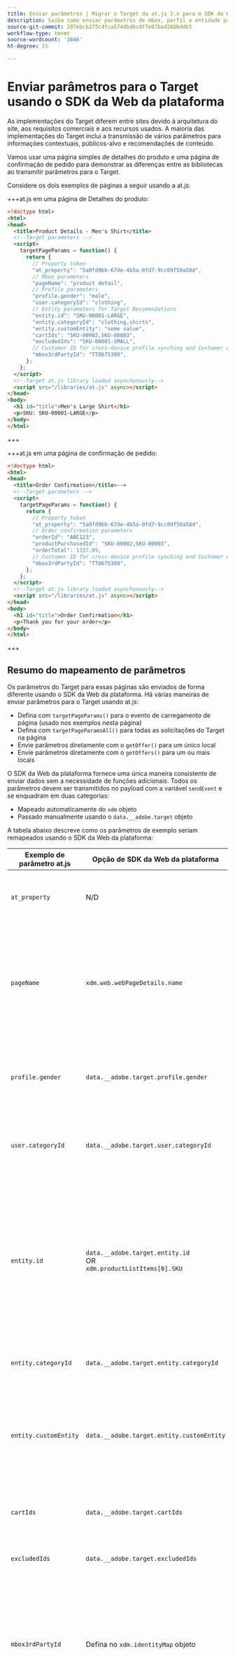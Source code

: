 ```yaml
---
title: Enviar parâmetros | Migrar o Target da at.js 2.x para o SDK da Web
description: Saiba como enviar parâmetros de mbox, perfil e entidade para o Adobe Target usando o Experience Platform Web SDK.
source-git-commit: 287ebcb275c4fca574dbd6cdf7e07ba4268bddb5
workflow-type: tm+mt
source-wordcount: '1646'
ht-degree: 1%

---
```


# Enviar parâmetros para o Target usando o SDK da Web da plataforma

As implementações do Target diferem entre sites devido à arquitetura do site, aos requisitos comerciais e aos recursos usados. A maioria das implementações do Target inclui a transmissão de vários parâmetros para informações contextuais, públicos-alvo e recomendações de conteúdo.

Vamos usar uma página simples de detalhes do produto e uma página de confirmação de pedido para demonstrar as diferenças entre as bibliotecas ao transmitir parâmetros para o Target.

Considere os dois exemplos de páginas a seguir usando a at.js:

+++at.js em uma página de Detalhes do produto:

```HTML
<!doctype html>
<html>
<head>
  <title>Product Details - Men's Shirt</title>
  <!--Target parameters -->
  <script>
    targetPageParams = function() {
      return {
        // Property token
        "at_property": "5a0fd9bb-67de-4b5a-0fd7-9cc09f50a58d",
        // Mbox parameters
        "pageName": "product detail",
        // Profile parameters
        "profile.gender": "male",
        "user.categoryId": "clothing",
        // Entity parameters for Target Recomendations
        "entity.id": "SKU-00001-LARGE",
        "entity.categoryId": "clothing,shirts",
        "entity.customEntity": "some value",
        "cartIds": "SKU-00002,SKU-00003",
        "excludedIds": "SKU-00001-SMALL",
        // Customer ID for cross-device profile synching and Customer Attributes
        "mbox3rdPartyId": "TT8675309",
      };
    };
  </script>
  <!--Target at.js library loaded asynchonously-->
  <script src="/libraries/at.js" async></script>
</head>
<body>
  <h1 id="title">Men's Large Shirt</h1>
  <p>SKU: SKU-00001-LARGE</p>
</body>
</html>
```

+++


+++at.js em uma página de confirmação de pedido:

```HTML
<!doctype html>
<html>
<head>
  <title>Order Confirmation</title>-->
  <!--Target parameters -->
  <script>
    targetPageParams = function() {
      return {
        // Property token
        "at_property": "5a0fd9bb-67de-4b5a-0fd7-9cc09f50a58d",
        // Order confirmation parameters
        "orderId": "ABC123",
        "productPurchasedId": "SKU-00002,SKU-00003",
        "orderTotal": 1337.89,
        // Customer ID for cross-device profile synching and Customer Attributes
        "mbox3rdPartyId": "TT8675309",
      };
    };
  </script>
  <!--Target at.js library loaded asynchonously-->
  <script src="/libraries/at.js" async></script>
</head>
<body>
  <h1 id="title">Order Confirmation</h1>
  <p>Thank you for your order</p>
</body>
</html>
```

+++


## Resumo do mapeamento de parâmetros

Os parâmetros do Target para essas páginas são enviados de forma diferente usando o SDK da Web da plataforma. Há várias maneiras de enviar parâmetros para o Target usando at.js:

- Defina com `targetPageParams()` para o evento de carregamento de página (usado nos exemplos nesta página)
- Defina com `targetPageParamsAll()` para todas as solicitações do Target na página
- Envie parâmetros diretamente com o `getOffer()` para um único local
- Envie parâmetros diretamente com o `getOffers()` para um ou mais locais


O SDK da Web da plataforma fornece uma única maneira consistente de enviar dados sem a necessidade de funções adicionais. Todos os parâmetros devem ser transmitidos no payload com a variável `sendEvent` e se enquadram em duas categorias:

- Mapeado automaticamente do `xdm` objeto
- Passado manualmente usando o `data.__adobe.target` objeto

A tabela abaixo descreve como os parâmetros de exemplo seriam remapeados usando o SDK da Web da plataforma:

| Exemplo de parâmetro at.js | Opção de SDK da Web da plataforma | Notas |
| --- | --- | --- |
| `at_property` | N/D | Os tokens de propriedade são configurados no [datastream](https://experienceleague.adobe.com/docs/experience-platform/edge/datastreams/configure.html#target) e não podem ser definidas no `sendEvent` chame. |
| `pageName` | `xdm.web.webPageDetails.name` | Todos os parâmetros da mbox do Target devem ser enviados como parte do `xdm` e estar em conformidade com um esquema usando a classe XDM ExperienceEvent. Os parâmetros da mbox não podem ser transmitidos como parte do `data` objeto. |
| `profile.gender` | `data.__adobe.target.profile.gender` | Todos os parâmetros de perfil do Target devem ser passados como parte do `data` objeto e prefixado com `profile.` a mapear adequadamente. |
| `user.categoryId` | `data.__adobe.target.user.categoryId` | Parâmetro reservado usado para o recurso Afinidade de categorias do Target que deve ser passado como parte do `data` objeto. |
| `entity.id` | `data.__adobe.target.entity.id` <br>OR<br> `xdm.productListItems[0].SKU` | As IDs de entidade são usadas para contadores comportamentais do Target Recommendations. Essas IDs de entidade podem ser passadas como parte do `data` objeto ou mapeado automaticamente a partir do primeiro item no `xdm.productListItems` matriz se sua implementação usar esse grupo de campos. |
| `entity.categoryId` | `data.__adobe.target.entity.categoryId` | As IDs de categoria de entidade podem ser passadas como parte do `data` objeto. |
| `entity.customEntity` | `data.__adobe.target.entity.customEntity` | Os parâmetros de entidade personalizados são usados para atualizar o catálogo de produtos do Recommendations. Esses parâmetros personalizados devem ser passados como parte do `data` objeto. |
| `cartIds` | `data.__adobe.target.cartIds` | Usado para os algoritmos de recomendações baseadas em carrinho do Target. |
| `excludedIds` | `data.__adobe.target.excludedIds` | Usado para impedir que IDs de entidade específicas retornem em um design de recomendações. |
| `mbox3rdPartyId` | Defina no `xdm.identityMap` objeto | Usada para sincronizar perfis do Target em dispositivos e atributos do cliente. O namespace a ser usado para a ID do cliente deve ser especificado na variável [Configuração do Target do armazenamento de dados](https://experienceleague.adobe.com/docs/experience-platform/edge/personalization/adobe-target/using-mbox-3rdpartyid.html). |
| `orderId` | `xdm.commerce.order.purchaseID` | Usado para identificar um pedido exclusivo para rastreamento de conversão do Target. |
| `orderTotal` | `xdm.commerce.order.priceTotal` | Usado para rastrear totais de pedidos para metas de conversão e otimização do Target. |
| `productPurchasedId` | `data.__adobe.target.productPurchasedId` <br>OR<br> `xdm.productListItems[0-n].SKU` | Usado para algoritmos de recomendações e rastreamento de conversão do Target. Consulte a [parâmetros da entidade](#entity-parameters) para obter detalhes, consulte a seção abaixo. |
| `mboxPageValue` | `data.__adobe.target.mboxPageValue` | Usado para o [pontuação personalizada](https://experienceleague.adobe.com/docs/target/using/activities/success-metrics/capture-score.html) objetivo da atividade. |

{style=&quot;table-layout:auto&quot;}

## Parâmetros personalizados

Os parâmetros de mbox personalizados devem ser passados como dados XDM com o `sendEvent` comando. É importante garantir que o esquema XDM inclua todos os campos necessários para sua implementação do Target.

Exemplo de at.js usando `targetPageParams()`:

```JavaScript
targetPageParams = function() {
  return {
    "pageName": "product detail"
  };
};
```

Exemplos de JavaScript do SDK da Web da plataforma usando `sendEvent` comando:

>[!BEGINTABS]

>[!TAB JavaScript]

```JavaScript
alloy("sendEvent", {
  "xdm": {
    "web": {
      "webPageDetails": {
        // Other attributes included according to xdm schema
        "name": "product detail"
      }
    }
  }
});
```

>[!TAB Tags]

Nas tags , primeiro use um [!UICONTROL Objeto XDM] elemento de dados a ser mapeado para o campo XDM:

![Mapeamento para um campo XDM em um elemento de dados de objeto XDM](assets/params-tags-pageName.png){zoomable=&quot;yes&quot;}

E inclua seu [!UICONTROL Objeto XDM] em seu [!UICONTROL Enviar evento] [!UICONTROL ação] (vários [!UICONTROL Objetos XDM] pode ser [mesclado](https://experienceleague.adobe.com/docs/experience-platform/tags/extensions/client/core/overview.html?lang=en#merged-objects)):

![Inclusão de um elemento de dados de objeto XDM em um evento Enviar](assets/params-tags-sendEvent.png){zoomable=&quot;yes&quot;}

>[!ENDTABS]


>[!NOTE]
>
>Como os parâmetros de mbox personalizados fazem parte do `xdm` objeto , é necessário atualizar qualquer público-alvo, atividade ou script de perfil que faça referência a esses parâmetros usando seus novos nomes. Consulte a [Atualizar públicos-alvo do Target e scripts de perfil para compatibilidade com o SDK da Web da plataforma](update-audiences.md) deste tutorial para obter mais informações.


## Parâmetros do perfil

Os parâmetros do perfil do Target devem ser transmitidos no `data.__adobe.target` objeto no SDK da Web da plataforma `sendEvent` carga do comando.

Semelhante à at.js, todos os parâmetros de perfil também devem ter o prefixo `profile.` para que o valor seja armazenado apropriadamente como um atributo de perfil persistente do Target. O reservado `user.categoryId` O parâmetro para o recurso Afinidade de categorias do Target recebe o prefixo `user.`.

Exemplo de at.js usando `targetPageParams()`:

```JavaScript
targetPageParams = function() {
  return {
    "profile.gender": "male",
    "user.categoryId": "clothing"
  };
};
```

Exemplos de SDK da Web da plataforma usando `sendEvent` comando:

>[!BEGINTABS]

>[!TAB JavaScript]

```JavaScript
alloy("sendEvent", {
  "data": {
    "__adobe": {
      "target": {
        "profile.gender": "male",
        "user.categoryId": "clothing"
      }
    }
  }
});
```

>[!TAB Tags]

Nas tags , primeiro crie um elemento de dados para definir a variável `data.__adobe.target` objeto:

![Definição do objeto de dados em um elemento de dados](assets/params-tags-dataObject.png){zoomable=&quot;yes&quot;}

Em seguida, inclua seu objeto de dados em [!UICONTROL Enviar evento] [!UICONTROL ação] (vários [!UICONTROL objetos] pode ser [mesclado](https://experienceleague.adobe.com/docs/experience-platform/tags/extensions/client/core/overview.html?lang=en#merged-objects)):

![Inclusão de um objeto de dados em um evento Enviar](assets/params-tags-sendEvent-withData.png){zoomable=&quot;yes&quot;}

>[!ENDTABS]

## Parâmetros da entidade

Parâmetros de entidade são usados para transmitir dados comportamentais e informações de catálogo complementares para o Target Recommendations. Todos [parâmetros da entidade](https://experienceleague.adobe.com/docs/target/using/recommendations/entities/entity-attributes.html) compatível com at.js também é compatível com o SDK da Web da plataforma. Semelhante aos parâmetros do perfil, todos os parâmetros de entidade devem ser transmitidos no `data.__adobe.target` objeto no SDK da Web da plataforma `sendEvent` carga do comando.

Parâmetros de entidade para um item específico devem receber o prefixo `entity.` para captura de dados adequada. O reservado `cartIds` e `excludedIds` os parâmetros para algoritmos do recommendations não devem ter o prefixo e o valor de cada deve conter uma lista separada por vírgulas de IDs de entidade.

Exemplo de at.js usando `targetPageParams()`:

```JavaScript
targetPageParams = function() {
  return {
    "entity.id": "SKU-00001-LARGE",
    "entity.categoryId": "clothing,shirts",
    "entity.customEntity": "some value",
    "cartIds": "SKU-00002,SKU-00003",
    "excludedIds": "SKU-00001-SMALL"
  };
};
```

Exemplos de SDK da Web da plataforma usando `sendEvent` comando:

>[!BEGINTABS]

>[!TAB JavaScript]

```JavaScript
alloy("sendEvent", {
  "data": {
    "__adobe": {
      "target": {
        "entity.id": "SKU-00001-LARGE",
        "entity.categoryId": "clothing,shirts",
        "entity.customEntity": "some value",
        "cartIds": "SKU-00002,SKU-00003",
        "excludedIds": "SKU-00001-SMALL"
      }
    }
  }
});
```

>[!TAB Tags]

Nas tags , primeiro crie um elemento de dados para definir a variável `data.__adobe.target` objeto:

![Definição do objeto de dados em um elemento de dados](assets/params-tags-dataObject-entities.png){zoomable=&quot;yes&quot;}

Em seguida, inclua seu objeto de dados em [!UICONTROL Enviar evento] [!UICONTROL ação] (vários [!UICONTROL objetos] pode ser [mesclado](https://experienceleague.adobe.com/docs/experience-platform/tags/extensions/client/core/overview.html?lang=en#merged-objects)):

![Inclusão de um objeto de dados em um evento Enviar](assets/params-tags-sendEvent-withData.png){zoomable=&quot;yes&quot;}

>[!ENDTABS]

>[!NOTE]
>
>Se a variável `commerce` grupo de campos é usado e o `productListItems` A matriz está incluída na carga do XDM e, em seguida, na primeira `SKU` nesta matriz está mapeado para `entity.id` para incrementar uma visualização de produto.


## Parâmetros de compra

Os parâmetros de compra são passados em uma página de confirmação de pedido após um pedido bem-sucedido e são usados para metas de conversão e otimização do Target. Com uma implementação do SDK da Web da plataforma, esses parâmetros e são mapeados automaticamente a partir de dados XDM passados como parte do `commerce` grupo de campos.

Exemplo de at.js usando `targetPageParams()`:

```JavaScript
targetPageParams = function() {
  return {
    "orderId": "ABC123",
    "productPurchasedId": "SKU-00002,SKU-00003"
    "orderTotal": 1337.89
  };
};
```

As informações de compra são passadas para o Target quando a variável `commerce` grupo de campos possui `purchases.value` defina como `1`. A ID do pedido e o total do pedido são mapeados automaticamente do `order` objeto. Se a variável `productListItems` estiver presente, então a variável `SKU` são usados para `productPurchasedId`.

Exemplos de SDK da Web da plataforma usando `sendEvent` comando:

>[!BEGINTABS]

>[!TAB JavaScript]

```JavaScript
alloy("sendEvent", {
  "xdm": {
    "commerce": {
      "order": {
        "purchaseID": "ABC123",
        "priceTotal": 1337.89
      },
      "purchases": {
        "value": 1
      }
    },
    "productListItems": [{
      "SKU": "SKU-00002"
    }, {
      "SKU": "SKU-00003"
    }]
  }
});
```

>[!TAB Tags]

Nas tags , primeiro use um [!UICONTROL Objeto XDM] elemento de dados para mapear para os campos XDM:

![Mapeamento para um campo XDM em um elemento de dados de objeto XDM](assets/params-tags-purchase.png){zoomable=&quot;yes&quot;}

E inclua seu [!UICONTROL Objeto XDM] em seu [!UICONTROL Enviar evento] [!UICONTROL ação] (vários [!UICONTROL Objetos XDM] pode ser [mesclado](https://experienceleague.adobe.com/docs/experience-platform/tags/extensions/client/core/overview.html?lang=en#merged-objects)):

![Inclusão de um elemento de dados de objeto XDM em um evento Enviar](assets/params-tags-sendEvent-purchase.png){zoomable=&quot;yes&quot;}

>[!ENDTABS]


>[!NOTE]
>
>O `productPurchasedId` também pode ser passado como uma lista separada por vírgulas de IDs de entidade no `data` objeto.


## ID do cliente (mbox3rdPartyId)

O Target permite a sincronização de perfis entre dispositivos e sistemas usando uma única ID do cliente. Com a at.js, isso pode ser definido como `mbox3rdPartyId` na solicitação do Target ou como a primeira ID do cliente enviada para o serviço de identidade do Experience Cloud. Ao contrário da at.js, a implementação do SDK da Web da plataforma permite especificar qual ID do cliente usar como a `mbox3rdPartyId` se houver vários. Por exemplo, se sua empresa tem uma ID de cliente global e IDs de cliente separadas para diferentes linhas de negócios, você pode configurar qual ID o Target deve usar.

Há algumas etapas para configurar a sincronização de ID para os casos de uso de Atributos do cliente e entre dispositivos do Target:

1. Crie um **[!UICONTROL namespace de identidade]** para a ID do cliente em **[!UICONTROL Identidades]** tela Coleta de dados ou plataforma
1. Certifique-se de que a variável **[!UICONTROL alias]** em Atributos do cliente corresponde à variável **[!UICONTROL símbolo de identidade]** do namespace
1. Especifique a **[!UICONTROL símbolo de inabundância]** como **[!UICONTROL Namespace da ID de terceiros do Target]** na configuração do Target do conjunto de dados
1. Executar um `sendEvent` usando o `identityMap` grupo de campos

Exemplo de at.js usando `targetPageParams()`:

```JavaScript
targetPageParams = function() {
  return {
    "mbox3rdPartyId": "TT8675309"
  };
};
```

Exemplos de SDK da Web da plataforma usando `sendEvent` comando:

>[!BEGINTABS]

>[!TAB JavaScript]

```JavaScript
alloy("sendEvent", {
  "xdm": {
    "identityMap": {
      "GLOBAL_CUSTOMER_ID": [{
        "id": "TT8675309",
        "authenticatedState": "authenticated"
      }]
    }
  }
});
```

>[!TAB Tags]

O [!UICONTROL ID] valor, [!UICONTROL Estado autenticado] e [!UICONTROL Namespace] são capturados em um [!UICONTROL Mapa de identidade] elemento de dados:
![Elemento de dados do Mapa de identidade que captura a ID do cliente](assets/params-tags-customerIdDataElement.png){zoomable=&quot;yes&quot;}

O [!UICONTROL Mapa de identidade] o elemento de dados é usado para definir a variável [!UICONTROL identityMap] no campo [!UICONTROL Objeto XDM] elemento de dados:
![Elemento de dados do Mapa de identidade usado no elemento de dados do objeto XDM](assets/params-tags-customerIdInXDMObject.png){zoomable=&quot;yes&quot;}

O [!UICONTROL Objeto XDM] é incluída no [!UICONTROL Enviar evento] ação de uma regra:

![Inclusão de um elemento de dados de objeto XDM em um evento Enviar](assets/params-tags-sendEvent-xdm.png){zoomable=&quot;yes&quot;}

No serviço Adobe Target do armazenamento de dados, certifique-se de definir a variável [!UICONTROL Namespace da ID de terceiros do Target] para o mesmo namespace usado no [!UICONTROL Mapa de identidade] elemento de dados:
![Definir o namespace da ID de terceiros do Target no armazenamento de dados](assets/params-tags-customerIdNamespaceInDatastream.png){zoomable=&quot;yes&quot;}

>[!ENDTABS]

## Exemplo de SDK da Web da plataforma

Agora que você entende como os diferentes parâmetros do Target são mapeados usando o SDK da Web da plataforma, as duas páginas de exemplo podem ser migradas da at.js para o SDK da Web da plataforma, conforme mostrado abaixo. As páginas de exemplo incluem:

- O Target pré-oculta o trecho para uma implementação de biblioteca assíncrona
- O código base do SDK da Web da plataforma
- A biblioteca JavaScript do SDK da Web da plataforma
- A `configure` comando para inicializar a biblioteca
- A `sendEvent` comando para enviar dados e solicitar a renderização do conteúdo do Target

+++SDK da Web em uma página Detalhes do produto:

```HTML
<!doctype html>
<html>
<head>
  <title>Product Details - Men's Shirt</title>

  <!--Prehiding snippet for Target with asynchronous Web SDK deployment-->
  <script>
    !function(e,a,n,t){var i=e.head;if(i){
    if (a) return;
    var o=e.createElement("style");
    o.id="alloy-prehiding",o.innerText=n,i.appendChild(o),setTimeout(function(){o.parentNode&&o.parentNode.removeChild(o)},t)}}
    (document, document.location.href.indexOf("mboxEdit") !== -1, ".body { opacity: 0 !important }", 3000);
  </script>

  <!--Platform Web SDK base code-->
  <script>
    !function(n,o){o.forEach(function(o){n[o]||((n.__alloyNS=n.__alloyNS||
    []).push(o),n[o]=function(){var u=arguments;return new Promise(
    function(i,l){n[o].q.push([i,l,u])})},n[o].q=[])})}
    (window,["alloy"]);
  </script>

  <!--Platform Web SDK loaded asynchonously. Change the src to use the latest supported version.-->
  <script src="https://cdn1.adoberesources.net/alloy/2.6.4/alloy.min.js" async></script>

  <!--Configure Platform Web SDK and send event-->
  <script>
    alloy("configure", {
      "edgeConfigId": "ebebf826-a01f-4458-8cec-ef61de241c93",
      "orgId":"ADB3LETTERSANDNUMBERS@AdobeOrg"
    });
    alloy("sendEvent", {
      "renderDecisions": true,
      "xdm": {
        "identityMap": {
          "GLOBAL_CUSTOMER_ID": [{
            "id": "TT8675309",
            "authenticatedState": "authenticated"
          }]
        },
        "web": {
          "webPageDetails": {
            // Other attributes included according to XDM schema
            "pageName": "product detail"
          }
        }
      },
      "data": {
        "__adobe": {
          "target": {
            "profile.gender": "male",
            "user.categoryId": "clothing",
            "entity.id": "SKU-00001-LARGE",
            "entity.categoryId": "clothing,shirts",
            "entity.customEntity": "some value",
            "cartIds": "SKU-00002,SKU-00003",
            "excludedIds": "SKU-00001-SMALL"
          }
        }
      }
    });
  </script>
</head>
<body>
  <h1 id="title">Men's Large Shirt</h1>
  <p>SKU: SKU-00001-LARGE</p>
</body>
</html>
```

+++

+++SDK da Web em uma página de confirmação de pedido:

```HTML
<!doctype html>
<html>
<head>
  <title>Order Confirmation</title>


  <!--Prehiding snippet for Target with asynchronous Web SDK deployment-->

  <script>
    !function(e,a,n,t){var i=e.head;if(i){
    if (a) return;
    var o=e.createElement("style");
    o.id="alloy-prehiding",o.innerText=n,i.appendChild(o),setTimeout(function(){o.parentNode&&o.parentNode.removeChild(o)},t)}}
    (document, document.location.href.indexOf("mboxEdit") !== -1, ".body { opacity: 0 !important }", 3000);
  </script>

  <!--Platform Web SDK base code-->

  <script>
    !function(n,o){o.forEach(function(o){n[o]||((n.__alloyNS=n.__alloyNS||
    []).push(o),n[o]=function(){var u=arguments;return new Promise(
    function(i,l){n[o].q.push([i,l,u])})},n[o].q=[])})}
    (window,["alloy"]);
  </script>
  <!--Platform Web SDK loaded asynchonously. Change the src to use the latest supported version.-->
  <script src="https://cdn1.adoberesources.net/alloy/2.6.4/alloy.min.js" async></script>

  <!--Configure Platform Web SDK and send event-->
  <script>
    alloy("configure", {
      "edgeConfigId": "ebebf826-a01f-4458-8cec-ef61de241c93",
      "orgId":"ADB3LETTERSANDNUMBERS@AdobeOrg"
    });
    alloy("sendEvent", {
      "xdm": {
        "identityMap": {
          "GLOBAL_CUSTOMER_ID": [{
            "id": "TT8675309",
            "authenticatedState": "authenticated"
          }]
        },
        "commerce": {
          "order": {
            "purchaseID": "ABC123",
            "priceTotal": 1337.89
          },
          "purchases": {
            "value": 1
          }
        },
        "productListItems": [{
          "SKU": "SKU-00002"
        }, {
          "SKU": "SKU-00003"
        }]
      }
    });
  </script>
</head>
<body>
  <h1 id="title">Order Confirmation</h1>
  <p>Thank you for your order</p>
</body>
</html>
```

+++

Em seguida, saiba como [rastrear eventos de conversão do Target](track-events.md) com o SDK da Web da plataforma.

>[!NOTE]
>
>Temos o compromisso de ajudar você a ser bem-sucedido com sua migração do Target da at.js para o SDK da Web. Se você encontrar obstáculos com sua migração ou achar que há informações críticas ausentes neste guia, informe-nos ao publicar em [este debate comunitário](https://experienceleaguecommunities.adobe.com/t5/adobe-experience-platform-data/tutorial-discussion-migrate-target-from-at-js-to-web-sdk/m-p/575587#M463).
